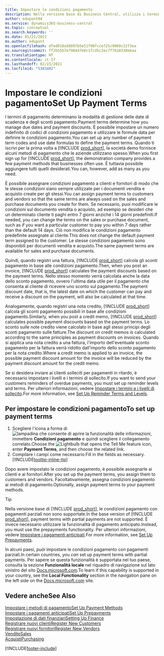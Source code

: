 ```yaml
---
title: Impostare le condizioni pagamento
description: Nella versione base di Business Central, utilizza i termini di pagamento per gestire le date di scadenza e gli sconti pagamento.
author: edupont04
ms.service: dynamics365-business-central
ms.topic: conceptual
ms.search.keywords: ''
ms.date: 01/21/2021
ms.author: edupont
ms.openlocfilehash: dfed018a58897b5e51f90fcce725c9060c32f3ea
ms.sourcegitcommit: ff2b55b7e790447e0c1fcd5c2ec7f7610338ebaa
ms.translationtype: HT
ms.contentlocale: it-IT
ms.lasthandoff: 02/15/2021
ms.locfileid: "5383402"
---
```

# <a name="set-up-payment-terms"></a><span data-ttu-id="66bc0-103">Impostare le condizioni pagamento</span><span class="sxs-lookup"><span data-stu-id="66bc0-103">Set Up Payment Terms</span></span>

<span data-ttu-id="66bc0-104">I termini di pagamento determinano la modalità di gestione delle date di scadenza e degli sconti pagamento.</span><span class="sxs-lookup"><span data-stu-id="66bc0-104">Payment terms determine how you manage due dates and payment discounts.</span></span> <span data-ttu-id="66bc0-105">È possibile impostare un numero indefinito di codici di condizioni pagamento e utilizzare le formule data per definire le condizioni pagamento.</span><span class="sxs-lookup"><span data-stu-id="66bc0-105">You can set up any number of payment term codes and use date formulas to define the payment terms.</span></span> <span data-ttu-id="66bc0-106">Quando ti iscrivi per la prima volta a [!INCLUDE [prod_short](includes/prod_short.md)], la società demo fornisce alcuni metodi di pagamento che le aziende utilizzano spesso.</span><span class="sxs-lookup"><span data-stu-id="66bc0-106">When you first sign up for [!INCLUDE [prod_short](includes/prod_short.md)], the demonstration company provides a few payment methods that businesses often use.</span></span> <span data-ttu-id="66bc0-107">È tuttavia possibile aggiungere tutti quelli desiderati.</span><span class="sxs-lookup"><span data-stu-id="66bc0-107">You can, however, add as many as you need.</span></span>  

<span data-ttu-id="66bc0-108">È possibile assegnare condizioni pagamento a clienti e fornitori di modo che le stesse condizioni siano sempre utilizzate per i documenti vendita e acquisto create per gli stessi.</span><span class="sxs-lookup"><span data-stu-id="66bc0-108">You can assign payment terms to customers and vendors so that the same terms are always used on the sales and purchase documents you create for them.</span></span> <span data-ttu-id="66bc0-109">Se necessario, puoi modificare le condizioni sul documento vendita o acquisto, ad esempio se desideri che un determinato cliente ti paghi entro 7 giorni anziché i 14 giorni predefiniti.</span><span class="sxs-lookup"><span data-stu-id="66bc0-109">If needed, you can change the terms on the sales or purchase document, such as if you want a particular customer to pay you within 7 days rather than the default 14 days.</span></span> <span data-ttu-id="66bc0-110">Ciò non modifica le condizioni pagamento predefinite assegnate al cliente.</span><span class="sxs-lookup"><span data-stu-id="66bc0-110">This does not change the default payment term assigned to the customer.</span></span> <span data-ttu-id="66bc0-111">Le stesse condizioni pagamento sono disponibili per documenti vendita e acquisto.</span><span class="sxs-lookup"><span data-stu-id="66bc0-111">The same payment terms are available for sales and purchase documents.</span></span>

<span data-ttu-id="66bc0-112">Quindi, quando registri una fattura, [!INCLUDE [prod_short](includes/prod_short.md)] calcola gli sconti pagamento in base alle condizioni pagamento.</span><span class="sxs-lookup"><span data-stu-id="66bc0-112">Then, when you post an invoice, [!INCLUDE [prod_short](includes/prod_short.md)] calculates the payment discounts based on the payment terms.</span></span> <span data-ttu-id="66bc0-113">Nello stesso momento verrà calcolata anche la data dello sconto pagamento, ovvero l'ultima data utile per il pagamento che consenta al cliente di ricevere uno sconto sul pagamento.</span><span class="sxs-lookup"><span data-stu-id="66bc0-113">The payment discount date, that is, the latest date on which the customer can pay and receive a discount on the payment, will also be calculated at that time.</span></span>  

<span data-ttu-id="66bc0-114">Analogamente, quando registri una nota credito, [!INCLUDE [prod_short](includes/prod_short.md)] calcola gli sconti pagamento possibili in base alle condizioni pagamento.</span><span class="sxs-lookup"><span data-stu-id="66bc0-114">Similarly, when you post a credit memo, [!INCLUDE [prod_short](includes/prod_short.md)] calculates possible payment discounts based on the payment terms.</span></span> <span data-ttu-id="66bc0-115">Lo sconto sulle note credito viene calcolato in base agli stessi principi degli sconti pagamento sulle fatture.</span><span class="sxs-lookup"><span data-stu-id="66bc0-115">The discount on credit memos is calculated according to the same principles as payment discounts on invoices.</span></span> <span data-ttu-id="66bc0-116">Quando si applica una nota credito a una fattura, l'importo dell'eventuale sconto pagamento per la fattura verrà ridotto dall'importo dello sconto pagamento per la nota credito.</span><span class="sxs-lookup"><span data-stu-id="66bc0-116">Where a credit memo is applied to an invoice, the possible payment discount amount for the invoice will be reduced by the payment discount amount for the credit memo.</span></span>  

<span data-ttu-id="66bc0-117">Se si desidera inviare ai clienti solleciti per pagamenti in ritardo, è necessario impostare i livelli e i termini di sollecito.</span><span class="sxs-lookup"><span data-stu-id="66bc0-117">If you want to send your customers reminders of overdue payments, you must set up reminder levels and terms.</span></span> <span data-ttu-id="66bc0-118">Per ulteriori informazioni, vedere [Impostare i termini e i livelli di sollecito](finance-setup-reminders.md).</span><span class="sxs-lookup"><span data-stu-id="66bc0-118">For more information, see [Set Up Reminder Terms and Levels](finance-setup-reminders.md).</span></span>  

## <a name="to-set-up-payment-terms"></a><span data-ttu-id="66bc0-119">Per impostare le condizioni pagamento</span><span class="sxs-lookup"><span data-stu-id="66bc0-119">To set up payment terms</span></span>

1. <span data-ttu-id="66bc0-120">Scegliere l'icona a forma di ![lampadina che consente di aprire la funzionalità delle informazioni](media/ui-search/search_small.png "Informazioni sull'operazione che si desidera eseguire"), immettere **Condizioni pagamento** e quindi scegliere il collegamento correlato.</span><span class="sxs-lookup"><span data-stu-id="66bc0-120">Choose the ![Lightbulb that opens the Tell Me feature](media/ui-search/search_small.png "Tell me what you want to do") icon, enter **Payment Terms**, and then choose the related link.</span></span>  
2. <span data-ttu-id="66bc0-121">Compilare i campi come necessario.</span><span class="sxs-lookup"><span data-stu-id="66bc0-121">Fill in the fields as necessary.</span></span> [!INCLUDE[tooltip-inline-tip](includes/tooltip-inline-tip_md.md)]  

<span data-ttu-id="66bc0-122">Dopo avere impostato le condizioni pagamento, è possibile assegnarle ai clienti e ai fornitori.</span><span class="sxs-lookup"><span data-stu-id="66bc0-122">After you set up the payment terms, you assign them to customers and vendors.</span></span> <span data-ttu-id="66bc0-123">Facoltativamente, assegna condizioni pagamento ai metodi di pagamento.</span><span class="sxs-lookup"><span data-stu-id="66bc0-123">Optionally, assign payment terms to your payment methods.</span></span>  

> [!TIP]
> <span data-ttu-id="66bc0-124">Nella versione base di [!INCLUDE [prod_short](includes/prod_short.md)], le condizioni pagamento con pagamenti parziali non sono supportate.</span><span class="sxs-lookup"><span data-stu-id="66bc0-124">In the base version of [!INCLUDE [prod_short](includes/prod_short.md)], payment terms with partial payments are not supported.</span></span> <span data-ttu-id="66bc0-125">È invece necessario utilizzare la funzionalità di pagamento anticipato.</span><span class="sxs-lookup"><span data-stu-id="66bc0-125">Instead, you must use the prepayments functionality.</span></span> <span data-ttu-id="66bc0-126">Per ulteriori informazioni, vedere [Impostare i pagamenti anticipati](finance-set-up-prepayments.md).</span><span class="sxs-lookup"><span data-stu-id="66bc0-126">For more information, see [Set Up Prepayments](finance-set-up-prepayments.md).</span></span>
>
> <span data-ttu-id="66bc0-127">In alcuni paesi, *puòi* impostare le condizioni pagamento con pagamenti parziali.</span><span class="sxs-lookup"><span data-stu-id="66bc0-127">In certain countries, you *can* set up payment terms with partial payments.</span></span> <span data-ttu-id="66bc0-128">Per sapere se questa funzionalità è supportata nel tuo paese, consulta la sezione **Funzionalità locale** nel riquadro di navigazione sul lato sinistro del sito [Docs.microsoft.com](about-localization.md).</span><span class="sxs-lookup"><span data-stu-id="66bc0-128">To learn if this capability is supported in your country, see the **Local Functionality** section in the navigation pane on the left side on the [Docs.microsoft.com](about-localization.md) site.</span></span>

## <a name="see-also"></a><span data-ttu-id="66bc0-129">Vedere anche</span><span class="sxs-lookup"><span data-stu-id="66bc0-129">See Also</span></span>

[<span data-ttu-id="66bc0-130">Impostare i metodi di pagamento</span><span class="sxs-lookup"><span data-stu-id="66bc0-130">Set Up Payment Methods</span></span>](finance-payment-methods.md)  
[<span data-ttu-id="66bc0-131">Impostare i pagamenti anticipati</span><span class="sxs-lookup"><span data-stu-id="66bc0-131">Set Up Prepayments</span></span>](finance-set-up-prepayments.md)  
[<span data-ttu-id="66bc0-132">Impostazione di dati finanziari</span><span class="sxs-lookup"><span data-stu-id="66bc0-132">Setting Up Finance</span></span>](finance-setup-finance.md)  
[<span data-ttu-id="66bc0-133">Registrare nuovi clienti</span><span class="sxs-lookup"><span data-stu-id="66bc0-133">Register New Customers</span></span>](sales-how-register-new-customers.md)  
[<span data-ttu-id="66bc0-134">Registrare nuovi fornitori</span><span class="sxs-lookup"><span data-stu-id="66bc0-134">Register New Vendors</span></span>](purchasing-how-register-new-vendors.md)  
[<span data-ttu-id="66bc0-135">Vendite</span><span class="sxs-lookup"><span data-stu-id="66bc0-135">Sales</span></span>](sales-manage-sales.md)  
[<span data-ttu-id="66bc0-136">Acquisti</span><span class="sxs-lookup"><span data-stu-id="66bc0-136">Purchasing</span></span>](purchasing-manage-purchasing.md)  


[!INCLUDE[footer-include](includes/footer-banner.md)]
